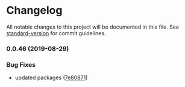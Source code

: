 # Changelog

All notable changes to this project will be documented in this file. See [standard-version](https://github.com/conventional-changelog/standard-version) for commit guidelines.

### 0.0.46 (2019-08-29)


### Bug Fixes

* updated packages ([7e80871](https://github.com/cchanxzy/React-Currency-Input-Field/commit/7e80871))

